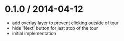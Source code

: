 
0.1.0 / 2014-04-12
==================

 * add overlay layer to prevent clicking outside of tour
 * hide 'Next' button for last stop of the tour
 * initial implementation
